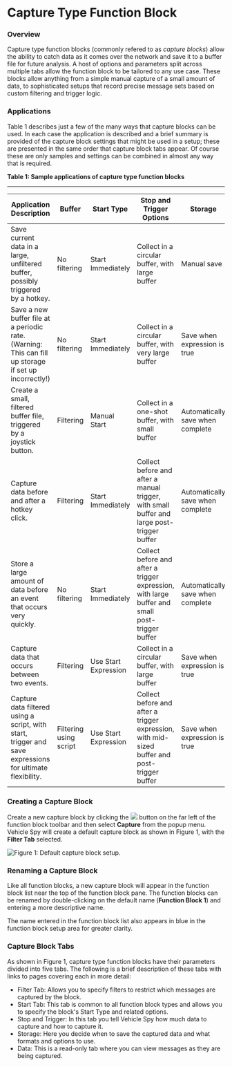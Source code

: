 # Capture Type Function Block

### Overview

Capture type function blocks (commonly refered to as _capture blocks_) allow the ability to catch data as it comes over the network and save it to a buffer file for future analysis. A host of options and parameters split across multiple tabs allow the function block to be tailored to any use case. These blocks allow anything from a simple manual capture of a small amount of data, to sophisticated setups that record precise message sets based on custom filtering and trigger logic.

### Applications

Table 1 describes just a few of the many ways that capture blocks can be used. In each case the application is described and a brief summary is provided of the capture block settings that might be used in a setup; these are presented in the same order that capture block tabs appear. Of course these are only samples and settings can be combined in almost any way that is required.

**Table 1: Sample applications of capture type function blocks**

****

| Application Description                                                                                  | Buffer                 | Start Type           | Stop and Trigger Options                                                                       | Storage                          |
| -------------------------------------------------------------------------------------------------------- | ---------------------- | -------------------- | ---------------------------------------------------------------------------------------------- | -------------------------------- |
| Save current data in a large, unfiltered buffer, possibly triggered by a hotkey.                         | No filtering           | Start Immediately    | Collect in a circular buffer, with large buffer                                                | Manual save                      |
| Save a new buffer file at a periodic rate. (Warning: This can fill up storage if set up incorrectly!)    | No filtering           | Start Immediately    | Collect in a circular buffer, with very large buffer                                           | Save when expression is true     |
| Create a small, filtered buffer file, triggered by a joystick button.                                    | Filtering              | Manual Start         | Collect in a one-shot buffer, with small buffer                                                | Automatically save when complete |
| Capture data before and after a hotkey click.                                                            | Filtering              | Start Immediately    | Collect before and after a manual trigger, with small buffer and large post-trigger buffer     | Automatically save when complete |
| Store a large amount of data before an event that occurs very quickly.                                   | No filtering           | Start Immediately    | Collect before and after a trigger expression, with large buffer and small post-trigger buffer | Automatically save when complete |
| Capture data that occurs between two events.                                                             | Filtering              | Use Start Expression | Collect in a circular buffer, with large buffer                                                | Save when expression is true     |
| Capture data filtered using a script, with start, trigger and save expressions for ultimate flexibility. | Filtering using script | Use Start Expression | Collect before and after a trigger expression, with mid-sized buffer and post-trigger buffer   | Save when expression is true     |

### Creating a Capture Block

Create a new capture block by clicking the ![](https://cdn.intrepidcs.net/support/VehicleSpy/assets/function\_block\_toolbar\_add.gif) button on the far left of the function block toolbar and then select **Capture** from the popup menu. Vehicle Spy will create a default capture block as shown in Figure 1, with the **Filter Tab** selected.

![Figure 1: Default capture block setup.](../../../../../.gitbook/assets/capture\_block\_default.png)

### Renaming a Capture Block

Like all function blocks, a new capture block will appear in the function block list near the top of the function block pane. The function blocks can be renamed by double-clicking on the default name (**Function Block 1**) and entering a more descriptive name.

The name entered in the function block list also appears in blue in the function block setup area for greater clarity.

### Capture Block Tabs

As shown in Figure 1, capture type function blocks have their parameters divided into five tabs. The following is a brief description of these tabs with links to pages covering each in more detail:

* Filter Tab: Allows you to specify filters to restrict which messages are captured by the block.
* Start Tab: This tab is common to all function block types and allows you to specify the block's Start Type and related options.
* Stop and Trigger: In this tab you tell Vehicle Spy how much data to capture and how to capture it.
* Storage: Here you decide when to save the captured data and what formats and options to use.
* Data: This is a read-only tab where you can view messages as they are being captured.
